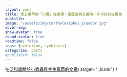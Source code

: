 ```yaml
---
layout: post
title: 世上最早的「小農」在這裡！菌蠹蟲與真菌缺一不可的共生農業
subtitle:
image: "/assets/img/Corthyloxiphus_Ecuador.jpg"
cover-img:
show-avatar: true
round-avatar: true
readtime: false
tags: [evolution, symbiosis]
categories: posts
#published: false
---
```

在[泛科學關於小蠹蟲與共生真菌的文章](https://pansci.asia/archives/189833?fbclid=IwAR3ydVshZ4KCN3hdfc3_WEGM_nhzYYsGnKYRyGkRFXwtkm8llDXwWJpZ-bU){:target="_blank"}！

